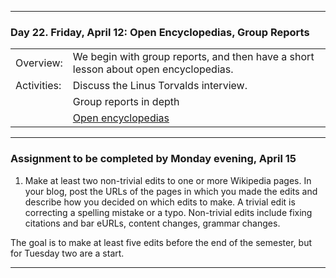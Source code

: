 --------------------------------------------------------------------------------

### Day 22. Friday, April 12:  Open Encyclopedias, Group Reports

|              |        |
|:---|:----|
|Overview:     | We begin with group reports, and then have a short lesson about open encyclopedias. |
|Activities:   | Discuss the Linus Torvalds interview.  |
|              | Group reports in depth |
|              | [Open encyclopedias](http://www.compsci.hunter.cuny.edu/~sweiss/course_materials/csci395.86/slides/wikipedia.html) |




--------------------------------------------------------------------------------

### Assignment to be completed by **Monday evening, April 15**
1. Make at least two non-trivial edits to one or more Wikipedia pages. In your blog, post the URLs of
the pages in which you made the edits and describe how you decided on which edits to make.
A trivial edit is correcting a spelling mistake or a typo. Non-trivial edits include
fixing citations and bar eURLs, content changes, grammar changes.

 The goal is to make at least five edits before the end of the semester, but for
Tuesday two are a start.




--------------------------------------------------------------------------------
